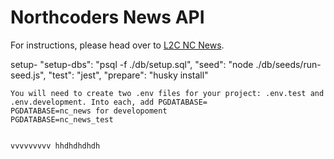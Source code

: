 # Northcoders News API

For instructions, please head over to [L2C NC News](https://l2c.northcoders.com/courses/be/nc-news).

setup- 
  "setup-dbs": "psql -f ./db/setup.sql",
    "seed": "node ./db/seeds/run-seed.js",
    "test": "jest",
    "prepare": "husky install"


    You will need to create two .env files for your project: .env.test and .env.development. Into each, add PGDATABASE=
    PGDATABASE=nc_news for developoment 
    PGDATABASE=nc_news_test


    vvvvvvvvv hhdhdhdhdh
